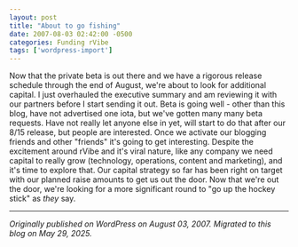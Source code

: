```yaml
---
layout: post
title: "About to go fishing"
date: 2007-08-03 02:42:00 -0500
categories: Funding rVibe
tags: ['wordpress-import']
---
```


Now that the private beta is out there and we have a rigorous release schedule through the end of August, we're about to look for additional capital. I just overhauled the executive summary and am reviewing it with our partners before I start sending it out. Beta is going well - other than this blog, have not advertised one iota, but we've gotten many many beta requests. Have not really let anyone else in yet, will start to do that after our 8/15 release, but people are interested. Once we activate our blogging friends and other "friends" it's going to get interesting. Despite the excitement around rVibe and it's viral nature, like any company we need capital to really grow (technology, operations, content and marketing), and it's time to explore that. Our capital strategy so far has been right on target with our planned raise amounts to get us out the door. Now that we're out the door, we're looking for a more significant round to "go up the hockey stick" as _they_ say.

---

*Originally published on WordPress on August 03, 2007. Migrated to this blog on May 29, 2025.*
